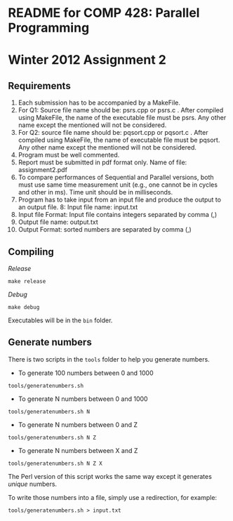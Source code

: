 # README for COMP 428: Parallel Programming #
# Winter 2012 Assignment 2 #

## Requirements
1. Each submission has to be accompanied by a MakeFile.
2. For Q1: Source file name should be: psrs.cpp or psrs.c . After compiled using MakeFile, the name of the executable file must be psrs. Any other name except the mentioned will not be considered.
3. For Q2: source file name should be: pqsort.cpp or pqsort.c . After compiled using MakeFile, the name of executable file must be pqsort. Any other name except the mentioned will not be considered.
4. Program must be well commented.
5. Report must be submitted in pdf format only. Name of file: assignment2.pdf
6. To compare performances of Sequential and Parallel versions, both must use same time measurement unit (e.g., one cannot be in cycles and other in ms). Time unit should be in milliseconds.
7. Program has to take input from an input file and produce the output to an output file.
8: Input file name: input.txt
9. Input file Format: Input file contains integers separated by comma (,)
10. Output file name: output.txt
11. Output Format: sorted numbers are separated by comma (,)

## Compiling ##

*Release*

`make release`

*Debug*

`make debug`

Executables will be in the `bin` folder.

## Generate numbers ##

There is two scripts in the `tools` folder to help you generate numbers.

* To generate 100 numbers between 0 and 1000

`tools/generatenumbers.sh`

* To generate N numbers between 0 and 1000

`tools/generatenumbers.sh N`

* To generate N numbers between 0 and Z

`tools/generatenumbers.sh N Z`

* To generate N numbers between X and Z

`tools/generatenumbers.sh N Z X`

The Perl version of this script works the same way except it generates *unique* numbers.

To write those numbers into a file, simply use a redirection, for example:

`tools/generatenumbers.sh > input.txt`
